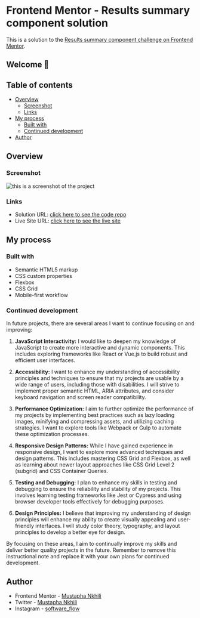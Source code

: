 # Frontend Mentor - Results summary component solution

This is a solution to the [Results summary component challenge on Frontend Mentor](https://www.frontendmentor.io/challenges/results-summary-component-CE_K6s0maV). 

## Welcome 👋

## Table of contents

- [Overview](#overview)
  - [Screenshot](#screenshot)
  - [Links](#links)
- [My process](#my-process)
  - [Built with](#built-with)
  - [Continued development](#continued-development)
- [Author](#author)

## Overview

### Screenshot

![this is a screenshot of the project](https://github.com/Mustapha-Nkhili/results-summary-component/assets/127800851/b805521f-8d79-44bb-b54e-91048dcf6614)

### Links

- Solution URL: [click here to see the code repo](https://github.com/Mustapha-Nkhili/results-summary-component)
- Live Site URL: [click here to see the live site](https://results-summarycomponents.netlify.app)

## My process

### Built with

- Semantic HTML5 markup
- CSS custom properties
- Flexbox
- CSS Grid
- Mobile-first workflow


### Continued development

In future projects, there are several areas I want to continue focusing on and improving:

1. **JavaScript Interactivity:** I would like to deepen my knowledge of JavaScript to create more interactive and dynamic components. This includes exploring frameworks like React or Vue.js to build robust and efficient user interfaces.

1. **Accessibility:** I want to enhance my understanding of accessibility principles and techniques to ensure that my projects are usable by a wide range of users, including those with disabilities. I will strive to implement proper semantic HTML, ARIA attributes, and consider keyboard navigation and screen reader compatibility.

1. **Performance Optimization:** I aim to further optimize the performance of my projects by implementing best practices such as lazy loading images, minifying and compressing assets, and utilizing caching strategies. I want to explore tools like Webpack or Gulp to automate these optimization processes.

1. **Responsive Design Patterns:** While I have gained experience in responsive design, I want to explore more advanced techniques and design patterns. This includes mastering CSS Grid and Flexbox, as well as learning about newer layout approaches like CSS Grid Level 2 (subgrid) and CSS Container Queries.

1. **Testing and Debugging:** I plan to enhance my skills in testing and debugging to ensure the reliability and stability of my projects. This involves learning testing frameworks like Jest or Cypress and using browser developer tools effectively for debugging purposes.

1. **Design Principles:** I believe that improving my understanding of design principles will enhance my ability to create visually appealing and user-friendly interfaces. I will study color theory, typography, and layout principles to develop a better eye for design.

By focusing on these areas, I aim to continually improve my skills and deliver better quality projects in the future. Remember to remove this instructional note and replace it with your own plans for continued development.


## Author

- Frontend Mentor - [Mustapha Nkhili](https://www.frontendmentor.io/profile/Mustapha-Nkhili)
- Twitter - [Mustapha Nkhili](https://www.twitter.com/Mustapha_nkhili)
- Instagram - [software_flow](https://www.instagram.com/software_flow/)

